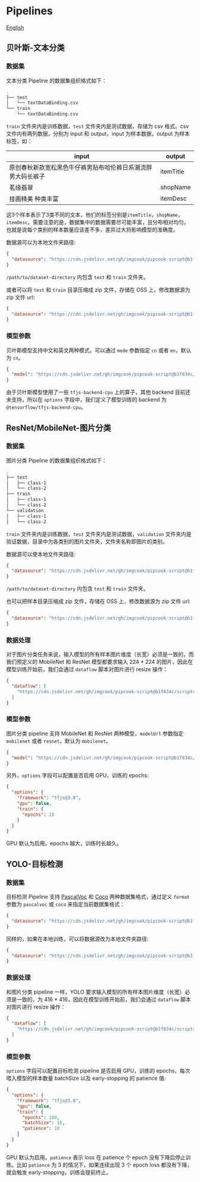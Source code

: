 # Pipelines

[English](./README.md)

## 贝叶斯-文本分类

### 数据集

文本分类 Pipeline 的数据集组织格式如下：

```sh
.
├── test
│   └── textDataBinding.csv
└── train
    └── textDataBinding.csv
```

`train` 文件夹内是训练数据，`test` 文件夹内是测试数据，存储为 csv 格式。csv 文件内有两列数据，分别为 input 和 output，input 为样本数据，output 为样本标签，如：

| input                                                        | output    |
| ------------------------------------------------------------ | --------- |
| 原创春秋新款宽松黑色牛仔裤男贴布哈伦裤日系潮流胖男大码长裤子 | itemTitle |
| 茗缘翡翠                                                     | shopName  |
| 挂画精美 种类丰富                                            | itemDesc  |

这3个样本表示了3类不同的文本，他们的标签分别是`itemTitle`，`shopName`，`itemDesc`。需要注意的是，数据集中的数据需要尽可能丰富，且分布相对均匀，也就是说每个类别的样本数量应该差不多，差异过大将影响模型的准确度。

数据源可以为本地文件夹路径:

```json
{
  "datasource": "https://cdn.jsdelivr.net/gh/imgcook/pipcook-script@b1f834c/scripts/text-classification-bayes/build/datasource.js?url=file:///path/to/dataset-directory"
}
```

`/path/to/dataset-directory` 内包含 `test` 和 `train` 文件夹。

或者可以将 `test` 和 `train` 目录压缩成 zip 文件，存储在 OSS 上，修改数据源为 zip 文件 url:

```json
{
  "datasource": "https://cdn.jsdelivr.net/gh/imgcook/pipcook-script@b1f834c/scripts/text-classification-bayes/build/datasource.js?url=http:///oss-host/my-dataset.zip"
}
```

### 模型参数

贝叶斯模型支持中文和英文两种模式，可以通过 `mode` 参数指定 `cn` 或者 `en`，默认为 `cn`。

```json
{
  "model": "https://cdn.jsdelivr.net/gh/imgcook/pipcook-script@b1f834c/scripts/text-classification-bayes/build/model.js?mode=en"
}
```

由于贝叶斯模型使用了一些 `tfjs-backend-cpu` 上的算子，其他 backend 目前还未支持，所以在 `options` 字段中，我们定义了模型训练的 backend 为 `@tensorflow/tfjs-backend-cpu`。

## ResNet/MobileNet-图片分类

### 数据集

图片分类 Pipeline 的数据集组织格式如下：

```sh
.
├── test
│   ├── class-1
│   └── class-2
├── train
│   ├── class-1
│   └── class-2
└── validation
│   ├── class-1
│   └── class-2
```

`train` 文件夹内是训练数据，`test` 文件夹内是测试数据，`validation` 文件夹内是验证数据，目录中为各类别的图片文件夹，文件夹名称即图片的类别。

数据源可以使本地文件夹路径:

```json
{
  "datasource": "https://cdn.jsdelivr.net/gh/imgcook/pipcook-script@b1f834c/scripts/image-classification/build/datasource.js?url=file:///path/to/dataset-directory"
}
```

`/path/to/dataset-directory` 内包含 `test` 和 `train` 文件夹。

也可以把样本目录压缩成 zip 文件，存储在 OSS 上，修改数据源为 zip 文件 url:

```json
{
  "datasource": "https://cdn.jsdelivr.net/gh/imgcook/pipcook-script@b1f834c/scripts/image-classification/build/datasource.js?url=http://oss-host/dataset.zip"
}
```

### 数据处理

对于图片分类任务来说，输入模型的所有样本图片维度（长宽）必须是一致的，而我们预定义的 MobileNet 和 ResNet 模型都要求输入 224 * 224 的图片，因此在模型训练开始前，我们会通过 `dataflow` 脚本对图片进行 resize 操作：
```json
{
  "dataflow": [
    "https://cdn.jsdelivr.net/gh/imgcook/pipcook-script@b1f834c/scripts/image-classification/build/dataflow.js?size=224&size=224"
  ]
}
```

### 模型参数

图片分类 pipeline 支持 MobileNet 和 ResNet 两种模型，`modelUrl` 参数指定 `mobilenet` 或者 `resnet`，默认为 `mobilenet`。

```json
{
  "model": "https://cdn.jsdelivr.net/gh/imgcook/pipcook-script@b1f834c/scripts/image-classification/build/model.js?modelUrl=resnet",
}
```

另外，`options` 字段可以配置是否启用 GPU，训练的 epochs:

```json
{
  "options": {
    "framework": "tfjs@3.8",
    "gpu": false,
    "train": {
      "epochs": 10
    }
  }
}
```

GPU 默认为启用。epochs 越大，训练时长越久。

## YOLO-目标检测

### 数据集

目标检测 Pipeline 支持 [PascalVoc](../../docs/zh-cn/spec/dataset.md) 和 [Coco](https://cocodataset.org/#format-data) 两种数据集格式，通过定义 `format` 参数为 `pascalvoc` 或 `coco` 来指定当前数据集格式：

```json
{
  "datasource": "https://cdn.jsdelivr.net/gh/imgcook/pipcook-script@b1f834c/scripts/object-detection-yolo/build/datasource.js?format=pascalvoc&url=https://host/dataset.zip"
}
```

同样的，如果在本地训练，可以将数据源改为本地文件夹路径:

```json
{
  "datasource": "https://cdn.jsdelivr.net/gh/imgcook/pipcook-script@b1f834c/scripts/object-detection-yolo/build/datasource.js?format=pascalvoc&url=file:///path/to/dataset-directory"
}
```

### 数据处理

和图片分类 pipeline 一样，YOLO 要求输入模型的所有样本图片维度（长宽）必须是一致的，为 416 * 416，因此在模型训练开始前，我们会通过 `dataflow` 脚本对图片进行 resize 操作：
```json
{
  "dataflow": [
    "https://cdn.jsdelivr.net/gh/imgcook/pipcook-script@b1f834c/scripts/object-detection-yolo/build/dataflow.js?size=416&size=416"
  ]
}
```

### 模型参数

`options` 字段可以配置目标检测 pipeline 是否启用 GPU，训练的 epochs，每次喂入模型的样本数量 batchSize 以及 early-stopping 的 patience 值:

```json
{
  "options": {
    "framework": "tfjs@3.8",
    "gpu": false,
    "train": {
      "epochs": 100,
      "batchSize": 16,
      "patience": 10
    }
  }
}
```

GPU 默认为启用。`patience` 表示 loss 在 patience 个 epoch 没有下降后停止训练。比如 `patience` 为 3 的情况下，如果连续出现 3 个 epoch loss 都没有下降，就会触发 early-stopping，训练会提前终止。
